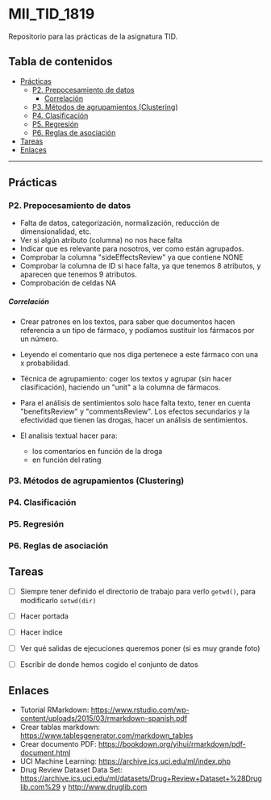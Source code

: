 # MII_TID_1819

Repositorio para las prácticas de la asignatura TID.

## Tabla de contenidos

<!-- START doctoc generated TOC please keep comment here to allow auto update -->
<!-- DON'T EDIT THIS SECTION, INSTEAD RE-RUN doctoc TO UPDATE -->


- [Prácticas](#pr%C3%A1cticas)
  - [P2. Prepocesamiento de datos](#p2-prepocesamiento-de-datos)
      - [Correlación](#correlaci%C3%B3n)
  - [P3. Métodos de agrupamientos (Clustering)](#p3-m%C3%A9todos-de-agrupamientos-clustering)
  - [P4. Clasificación](#p4-clasificaci%C3%B3n)
  - [P5. Regresión](#p5-regresi%C3%B3n)
  - [P6. Reglas de asociación](#p6-reglas-de-asociaci%C3%B3n)
- [Tareas](#tareas)
- [Enlaces](#enlaces)

<!-- END doctoc generated TOC please keep comment here to allow auto update -->

---

## Prácticas

### P2. Prepocesamiento de datos

- Falta de datos, categorización, normalización, reducción de dimensionalidad, etc.
- Ver si algún atributo (columna) no nos hace falta
- Indicar que es relevante para nosotros, ver como están agrupados.
- Comprobar la columna "sideEffectsReview" ya que contiene NONE
- Comprobar la columna de ID si hace falta, ya que tenemos 8 atributos, y aparecen que tenemos 9 atributos.
- Comprobación de celdas NA

##### Correlación

- Crear patrones en los textos, para saber que documentos hacen referencia a un tipo de fármaco, y podíamos sustituir los fármacos por un número.
- Leyendo el comentario que nos diga pertenece a este fármaco con una x probabilidad.
- Técnica de agrupamiento: coger los textos y agrupar (sin hacer clasificación), haciendo un "unit" a la columna de fármacos.

- Para el análisis de sentimientos solo hace falta texto, tener en cuenta "benefitsReview" y "commentsReview". Los efectos secundarios y la efectividad que tienen las drogas, hacer un análisis de sentimientos.

- El analisis textual hacer para:
  - los comentarios en función de la droga
  - en función del rating

### P3. Métodos de agrupamientos (Clustering)

### P4. Clasificación

### P5. Regresión

### P6. Reglas de asociación


## Tareas

- [ ] Siempre tener definido el directorio de trabajo para verlo `getwd()`, para modificarlo `setwd(dir)`
- [ ] Hacer portada
- [ ] Hacer índice
- [ ] Ver qué salidas de ejecuciones queremos poner (si es muy grande foto)
- [ ] Escribir de donde hemos cogido el conjunto de datos


## Enlaces

- Tutorial RMarkdown: https://www.rstudio.com/wp-content/uploads/2015/03/rmarkdown-spanish.pdf
- Crear tablas markdown: https://www.tablesgenerator.com/markdown_tables
- Crear documento PDF: https://bookdown.org/yihui/rmarkdown/pdf-document.html
- UCI Machine Learning: https://archive.ics.uci.edu/ml/index.php
- Drug Review Dataset Data Set: https://archive.ics.uci.edu/ml/datasets/Drug+Review+Dataset+%28Druglib.com%29 y http://www.druglib.com
